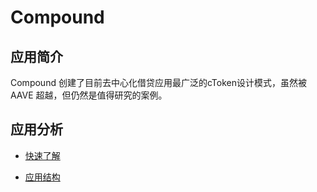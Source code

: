 # Compound

## 应用简介

Compound 创建了目前去中心化借贷应用最广泛的cToken设计模式，虽然被 AAVE 超越，但仍然是值得研究的案例。

## 应用分析

- [快速了解](./quick_understand.md)

- [应用结构](./app_architecture.md)
